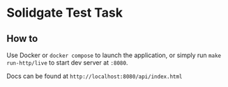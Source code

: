 # Solidgate Test Task

## How to

Use Docker or `docker compose` to launch the application, or simply run `make run-http/live` to start dev server at `:8080`.

Docs can be found at `http://localhost:8080/api/index.html`
